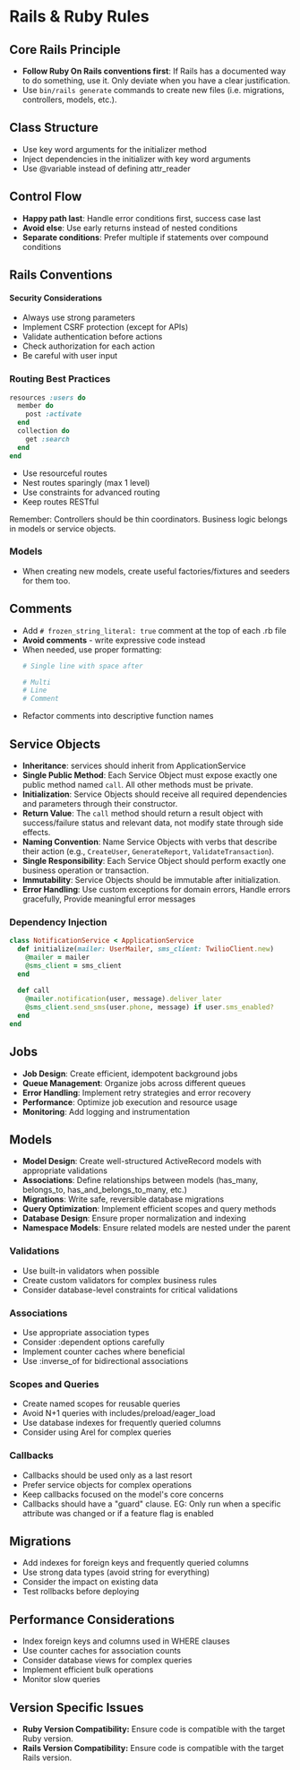 # Rails & Ruby Rules

## Core Rails Principle

- **Follow Ruby On Rails conventions first**: If Rails has a documented way to do something, use it. Only deviate when you have a clear justification.
- Use `bin/rails generate` commands to create new files (i.e. migrations, controllers, models, etc.).

## Class Structure
- Use key word arguments for the initializer method
- Inject dependencies in the initializer with key word arguments
- Use @variable instead of defining attr_reader

## Control Flow
- **Happy path last**: Handle error conditions first, success case last
- **Avoid else**: Use early returns instead of nested conditions  
- **Separate conditions**: Prefer multiple if statements over compound conditions

## Rails Conventions

<!-- ### Controllers
- Plural resource names (`posts_controller`)
- Stick to CRUD methods (`index`, `show`, `new`, `create`, `edit`, `update`, `destroy`)
- Extract new controllers for non-CRUD actions
- Keep controllers thin **delegate business logic to services** -->

#### Security Considerations
- Always use strong parameters
- Implement CSRF protection (except for APIs)
- Validate authentication before actions
- Check authorization for each action
- Be careful with user input

### Routing Best Practices

```ruby
resources :users do
  member do
    post :activate
  end
  collection do
    get :search
  end
end
```

- Use resourceful routes
- Nest routes sparingly (max 1 level)
- Use constraints for advanced routing
- Keep routes RESTful

Remember: Controllers should be thin coordinators. Business logic belongs in models or service objects.

### Models
- When creating new models, create useful factories/fixtures and seeders for them too.

## Comments
- Add `# frozen_string_literal: true` comment at the top of each .rb file
- **Avoid comments** - write expressive code instead
- When needed, use proper formatting:
  ```ruby
  # Single line with space after
  
  # Multi
  # Line
  # Comment
  ```
- Refactor comments into descriptive function names

## Service Objects
- **Inheritance**: services should inherit from ApplicationService
- **Single Public Method**: Each Service Object must expose exactly one public method named `call`. All other methods must be private.
- **Initialization**: Service Objects should receive all required dependencies and parameters through their constructor.
- **Return Value**: The `call` method should return a result object with success/failure status and relevant data, not modify state through side effects.
- **Naming Convention**: Name Service Objects with verbs that describe their action (e.g., `CreateUser`, `GenerateReport`, `ValidateTransaction`).
- **Single Responsibility**: Each Service Object should perform exactly one business operation or transaction.
- **Immutability**: Service Objects should be immutable after initialization.
- **Error Handling**: Use custom exceptions for domain errors, Handle errors gracefully, Provide meaningful error messages

### Dependency Injection
```ruby
class NotificationService < ApplicationService
  def initialize(mailer: UserMailer, sms_client: TwilioClient.new)
    @mailer = mailer
    @sms_client = sms_client
  end
  
  def call
    @mailer.notification(user, message).deliver_later
    @sms_client.send_sms(user.phone, message) if user.sms_enabled?
  end
end
```

## Jobs
- **Job Design**: Create efficient, idempotent background jobs
- **Queue Management**: Organize jobs across different queues
- **Error Handling**: Implement retry strategies and error recovery
- **Performance**: Optimize job execution and resource usage
- **Monitoring**: Add logging and instrumentation

## Models
- **Model Design**: Create well-structured ActiveRecord models with appropriate validations
- **Associations**: Define relationships between models (has_many, belongs_to, has_and_belongs_to_many, etc.)
- **Migrations**: Write safe, reversible database migrations
- **Query Optimization**: Implement efficient scopes and query methods
- **Database Design**: Ensure proper normalization and indexing
- **Namespace Models**: Ensure related models are nested under the parent

### Validations
- Use built-in validators when possible
- Create custom validators for complex business rules
- Consider database-level constraints for critical validations

### Associations
- Use appropriate association types
- Consider :dependent options carefully
- Implement counter caches where beneficial
- Use :inverse_of for bidirectional associations

### Scopes and Queries
- Create named scopes for reusable queries
- Avoid N+1 queries with includes/preload/eager_load
- Use database indexes for frequently queried columns
- Consider using Arel for complex queries

### Callbacks
- Callbacks should be used only as a last resort
- Prefer service objects for complex operations
- Keep callbacks focused on the model's core concerns
- Callbacks should have a "guard" clause. EG: Only run when a specific attribute was changed or if a feature flag is enabled

## Migrations
- Add indexes for foreign keys and frequently queried columns
- Use strong data types (avoid string for everything)
- Consider the impact on existing data
- Test rollbacks before deploying

## Performance Considerations
- Index foreign keys and columns used in WHERE clauses
- Use counter caches for association counts
- Consider database views for complex queries
- Implement efficient bulk operations
- Monitor slow queries

## Version Specific Issues
- **Ruby Version Compatibility:** Ensure code is compatible with the target Ruby version.
- **Rails Version Compatibility:** Ensure code is compatible with the target Rails version.
